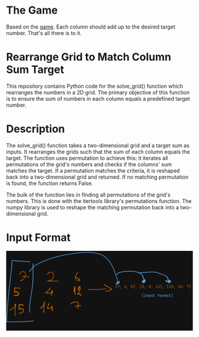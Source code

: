 # The Game
Based on the [game](https://segmentle.com/). Each column should add up to the desired target number. That's all there is to it.

# Rearrange Grid to Match Column Sum Target
This repository contains Python code for the solve_grid() function which rearranges the numbers in a 2D grid. The primary objective of this function is to ensure the sum of numbers in each column equals a predefined target number.

# Description
The solve_grid() function takes a two-dimensional grid and a target sum as inputs. It rearranges the grids such that the sum of each column equals the target. The function uses permutation to achieve this: it iterates all permutations of the grid's numbers and checks if the columns' sum matches the target. If a permutation matches the criteria, it is reshaped back into a two-dimensional grid and returned. If no matching permutation is found, the function returns False.

The bulk of the function lies in finding all permutations of the grid's numbers. This is done with the itertools library's permutations function. The numpy library is used to reshape the matching permutation back into a two-dimensional grid.

# Input Format
![](inputformat.png)
